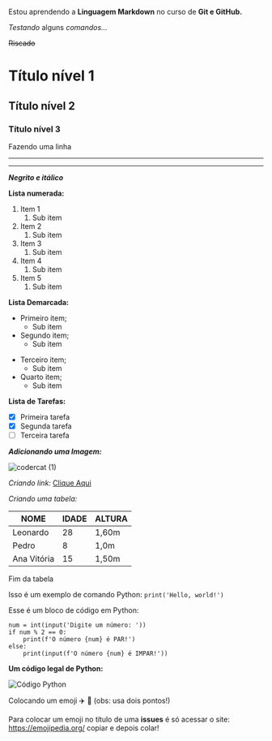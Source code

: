 Estou aprendendo a **Linguagem Markdown** no curso de __Git e GitHub.__

_Testando_ alguns *comandos...*

~~Riscado~~

# Título nível 1

## Título nível 2

### Título nível 3

Fazendo uma linha
***
---

*__Negrito e itálico__*

**Lista numerada:**

1. Item 1
   1. Sub item
3. Item 2
   1. Sub item
5. Item 3
   1. Sub item
7. Item 4
   1. Sub item
9. Item 5
   1. Sub item

__Lista Demarcada:__

* Primeiro item;
   * Sub item
* Segundo item;
   * Sub item
- Terceiro item;
   - Sub item
- Quarto item;
   - Sub item

**Lista de Tarefas:**

- [x] Primeira tarefa
- [x] Segunda tarefa
- [ ] Terceira tarefa

*__Adicionando uma Imagem:__*

![codercat (1)](https://user-images.githubusercontent.com/121268109/233470521-a7c32d38-f664-4003-a18f-2dfc381ace15.jpg)

_Criando link:_ [Clique Aqui](https://www.instagram.com/leonardosn95/)

*Criando uma tabela:*

**NOME** | __IDADE__ | **ALTURA**
-- | -- | --
Leonardo | 28 | 1,60m
Pedro | 8 | 1,0m
Ana Vitória | 15 | 1,50m

Fim da tabela

Isso é um exemplo de comando Python: `print('Hello, world!')`

Esse é um bloco de código em Python:

```
num = int(input('Digite um número: '))
if num % 2 == 0:
    print(f'O número {num} é PAR!')
else:
    print(input(f'O número {num} é IMPAR!'))

```

__Um código legal de Python:__

![Código Python](https://user-images.githubusercontent.com/121268109/233483867-254cbe05-0735-4723-a030-6aef39aad40b.jpg)

Colocando um emoji ✈️ 🖖 (obs: usa dois pontos!)

Para colocar um emoji no título de uma **issues** é só acessar o site: https://emojipedia.org/ copiar e depois colar!

